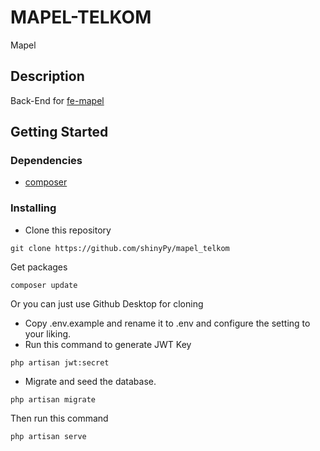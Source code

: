 # MAPEL-TELKOM
Mapel
## Description
Back-End for [fe-mapel](https://github.com/Aedezz/fe-mapel)
## Getting Started

### Dependencies

* [composer](http://composer.org/)

### Installing

* Clone this repository
```
git clone https://github.com/shinyPy/mapel_telkom
```
Get packages 
```
composer update
```
Or you can just use Github Desktop for cloning
* Copy .env.example and rename it to .env and configure the setting to your liking.
* Run this command to generate JWT Key
```
php artisan jwt:secret
```
* Migrate and seed the database.
```
php artisan migrate
```
Then run this command
```
php artisan serve
```


